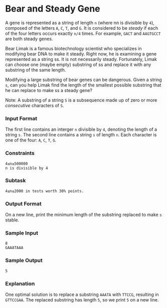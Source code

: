 # Bear and Steady Gene

A gene is represented as a string of length `n` (where nn is divisible by `4`),
composed of the letters `A`, `C`, `T`, and `G`. It is considered to be *steady* if each of the four
letters occurs exactly `n/4` times. For example, `GACT` and `AAGTGCCT` are both steady genes.

Bear Limak is a famous biotechnology scientist who specializes in modifying bear DNA to make it steady.
Right now, he is examining a gene represented as a string ss. It is not necessarily steady. Fortunately,
Limak can choose one (maybe empty) substring of ss and replace it with any substring of the same length.

Modifying a large substring of bear genes can be dangerous. Given a string `s`, can you help
Limak find the length of the smallest possible substring that he can replace to make ss a steady gene?

Note: A substring of a string `S` is a subsequence made up of zero or more *consecutive* characters of `S`.

### Input Format

The first line contains an interger `n` divisible by `4`, denoting the length of a string `s`.
The second line contains a string `s` of length `n`. Each character is one of the four: `A`, `C`, `T`, `G`.

### Constraints

```
4≤n≤500000
n is divisible by 4
```

### Subtask

```
4≤n≤2000 in tests worth 30% points.
```

### Output Format

On a new line, print the minimum length of the substring replaced to make `s` stable.

### Sample Input

```
8
GAAATAAA
```

### Sample Output

```
5
```

### Explanation

One optimal solution is to replace a substring `AAATA` with `TTCCG`, resulting in `GTTCCGAA`.
The replaced substring has length `5`, so we print `5` on a new line.
